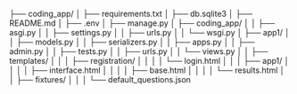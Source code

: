 ├── coding_app/
│   ├── requirements.txt
│   ├── db.sqlite3
│   ├── README.md
│   ├── .env
│   ├── manage.py
│   ├── coding_app/
│   │   ├── asgi.py
│   │   ├── settings.py
│   │   ├── urls.py
│   │   └── wsgi.py
│   ├── app1/
│   │   ├── models.py
│   │   ├── serializers.py
│   │   ├── apps.py
│   │   ├── admin.py
│   │   ├── tests.py
│   │   ├── urls.py
│   │   └── views.py
│   │   ├── templates/
│   │   │   ├── registration/
│   │   │   │   └── login.html
│   │   │   ├── app1/
│   │   │   │   ├── interface.html
│   │   │   │   ├── base.html
│   │   │   │   └── results.html
│   │   ├── fixtures/
│   │   │   └── default_questions.json
